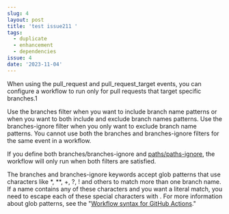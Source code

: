 ```yaml
---
slug: 4
layout: post
title: 'test issue211 '
tags:
  - duplicate
  - enhancement
  - dependencies
issue: 4
date: '2023-11-04'
---
```


When using the pull_request and pull_request_target events, you can configure a workflow to run only for pull requests that target specific branches.1
 
Use the branches filter when you want to include branch name patterns or when you want to both include and exclude branch names patterns. Use the branches-ignore filter when you only want to exclude branch name patterns. You cannot use both the branches and branches-ignore filters for the same event in a workflow.

If you define both branches/branches-ignore and [paths/paths-ignore](https://docs.github.com/en/actions/using-workflows/workflow-syntax-for-github-actions#onpushpull_requestpull_request_targetpathspaths-ignore), the workflow will only run when both filters are satisfied.

The branches and branches-ignore keywords accept glob patterns that use characters like *, **, +, ?, ! and others to match more than one branch name. If a name contains any of these characters and you want a literal match, you need to escape each of these special characters with \. For more information about glob patterns, see the "[Workflow syntax for GitHub Actions](https://docs.github.com/en/actions/using-workflows/workflow-syntax-for-github-actions#filter-pattern-cheat-sheet)."
